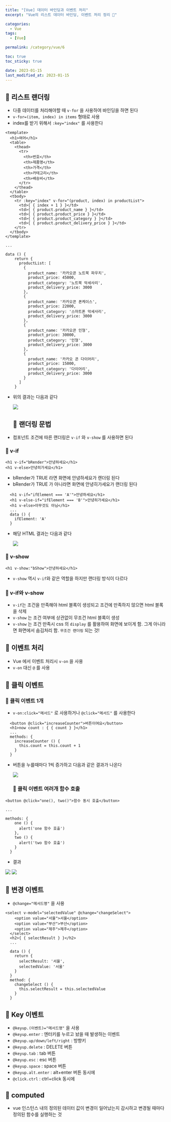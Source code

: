 ```yaml
---
title: "[Vue] 데이터 바인딩과 이벤트 처리"
excerpt: "Vue의 리스트 데이터 바인딩, 이벤트 처리 정리 🙂"

categories:
  - Vue
tags:
  - [Vue]

permalink: /category/vue/6

toc: true
toc_sticky: true

date: 2023-01-15
last_modified_at: 2023-01-15
---
```

## 🦥 리스트 랜더링
- 다중 데이터를 처리해야할 때 `v-for` 을 사용하여 바인딩을 하면 된다
- `v-for=(item, index) in items` 형태로 사용
- index를 받기 위해서 `:key="index"` 를 사용한다

```
<template>
  <h1>여어</h1>
  <table>
    <thead>
      <tr>
        <th>번호</th>
        <th>제품명</th>
        <th>가격</th>
        <th>카테고리</th>
        <th>배송비</th>
      </tr>
    </thead>
  </table>
  <tbody>
    <tr :key="index" v-for="(product, index) in productList">
      <td>{ { index + 1 } }</td>
      <td>{ { product.product_name } }</td>
      <td>{ { product.product_price } }</td>
      <td>{ { product.product_category } }</td>
      <td>{ { product.product_delivery_price } }</td>
    </tr>
  </tbody>
</template>

...

data () {
    return {
      productList: [
        {
          product_name: '카카오콘 노트북 파우치',
          product_price: 45000,
          product_category: '노트북 악세사리',
          product_delivery_price: 3000
        },
        {
          product_name: '카카오콘 폰케이스',
          product_price: 22000,
          product_category: '스마트폰 악세사리',
          product_delivery_price: 3000
        },
        {
          product_name: '카카오콘 인형',
          product_price: 30000,
          product_category: '인형',
          product_delivery_price: 3000
        },
        {
          product_name: '카카오 콘 다이어리',
          product_price: 15000,
          product_category: '다이어리',
          product_delivery_price: 3000
        }
      ]
    }
```

- 위의 결과는 다음과 같다

  <img src="https://imgur.com/9WedXj6.png">

  ## 🦥 랜더링 문법
- 컴포넌트 조건에 따른 랜더링은 `v-if` 와 `v-show` 를 사용하면 된다

### 🌿 v-if

```
<h1 v-if="bRender">안녕하세요</h1>
<h1 v-else>안녕히가세요</h1>
```
- bRender가 TRUE 라면 화면에 안녕하세요가 랜더링 된다
- bRender가 TRUE 가 아니라면 화면에 안녕히가세요가 랜더링 된다

```
  <h1 v-if="ifElement === 'A'">안녕하세요</h1>
  <h1 v-else-if="ifElement === 'B'">안녕히가세요</h1>
  <h1 v-else>아무것도 아님</h1>
  ...
  data () {
    ifElement: 'A'
  }
```
- 해당 HTML 결과는 다음과 같다

  <img src="https://imgur.com/WADJEUH.png">

### 🌿 v-show

```
<h1 v-show:"bShow">안녕하세요</h1>
```
- `v-show` 역시 `v-if`와 같은 역할을 하지만 랜더링 방식이 다르다

### 🌿 v-if와 v-show
- `v-if`는 조건을 만족해야 html 블록이 생성되고 조건에 만족하지 않으면 html 블록을 삭제
- `v-show` 는 조건 여부에 상관없이 무조건 html 블록이 생성
- `v-show` 는 조건 만족시 css 의 `display` 를 활용하여 화면에 보이게 함. 그게 아니라면 화면에서 숨김처리 함. `무조건 랜더링` 되는 것!

## 🦥 이벤트 처리
- Vue 에서 이벤트 처리시 `v-on` 을 사용
- `v-on` 대신 `@` 를 사용

## 🦥 클릭 이벤트
### 🌿 클릭 이벤트 1개
- `v-on:click="메서드"` 로 사용하거나 `@click="메서드"` 를 사용한다

```
  <button @click="increaseCounter">버튼이여요</button>
  <h1>now count : { { count } }</h1>
  ...
  methods: {
    increaseCounter () {
      this.count = this.count + 1
    }
  }
```

- 버튼을 누를때마다 1씩 증가하고 다음과 같은 결과가 나온다

  <img src="https://imgur.com/lfhAHxW.png">

  ### 🌿 클릭 이벤트 여러개 함수 호출

```
<button @click="one(), two()">함수 동시 호출</button>

...

methods: {
    one () {
      alert('one 함수 호출')
    },
    two () {
      alert('two 함수 호출')
    }
  }
```

- 결과
<img src = "https://imgur.com/Mdp1v0u.png">
<img src="https://imgur.com/fnmUkxG.png">

## 🦥 변경 이벤트
- `@change="메서드명"` 을 사용

```
<select v-model="selectedValue" @change="changeSelect">
    <option value="서울">서울</option>
    <option value="부산">부산</option>
    <option value="제주">제주</option>
  </select>
  <h2>{ { selectResult } }</h2>
  ...

  data () { 
    return {
      selectResult: '서울',
      selectedValue: '서울'
    }
  }
  method: {
    changeSelect () {
      this.selectResult = this.selectedValue
    }
  }
```

## 🦥 Key 이벤트 
- `@keyup.(이벤트)="메서드명"` 을 사용
- `@keyup.enter` : 엔터키를 누르고 놨을 때 발생하는 이벤트
- `@keyup.up/down/left/right` : 방향키 
- `@keyup.delete` : DELETE 버튼
- `@keyup.tab` : tab 버튼
- `@keyup.esc` : esc 버튼
- `@keyup.space` : space 버튼
- `@keyup.alt.enter` : alt+enter 버튼 동시에
- `@click.ctrl` : ctrl+click 동시에

## 🦥 computed
- vue 인스턴스 내의 정의된 데이터 값이 변경이 일어났는지 감시하고 변경될 때마다 정의된 함수를 실행하는 것
